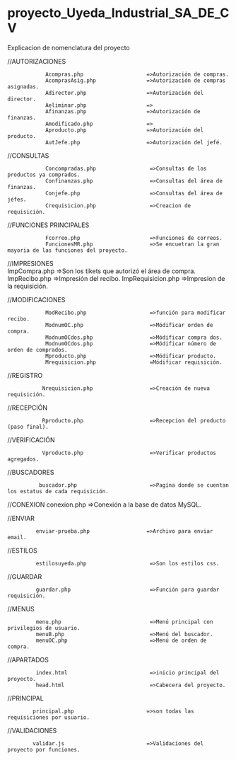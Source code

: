 # proyecto_Uyeda_Industrial_SA_DE_CV

Explicacion de nomenclatura del proyecto

//AUTORIZACIONES

                Acompras.php                    =>Autorización de compras.
                AcomprasAsig.php                =>Autorización de compras asignadas.
                Adirector.php                   =>Autorización del director.
                Aeliminar.php                   =>
                Afinanzas.php                   =>Autorización de finanzas.
                Amodificado.php                 =>
                Aproducto.php                   =>Autorización del producto.
                AutJefe.php                     =>Autorización del jefé.

//CONSULTAS

                Concompradas.php                 =>Consultas de los productos ya comprados.
                Confinanzas.php                  =>Consultas del área de finanzas.
                Conjefe.php                      =>Consultas del área de jéfes.
                Crequisicion.php                 =>Creacion de requisición.

//FUNCIONES PRINCIPALES 

                Fcorreo.php                      =>Funciones de correos.
                FuncionesMR.php                  =>Se encuetran la gran mayoria de las funciones del proyecto.
//IMPRESIONES               
                ImpCompra.php                    =>Son los tikets que autorizó el área de compra.
                ImpRecibo.php                    =>Impresión del recibo.
                ImpRequisicion.php               =>Impresion de la requisición.
                
//MODIFICACIONES         
         
                ModRecibo.php                    =>función para modificar recibo.
                ModnumOC.php                     =>Módificar orden de compra.
                ModnumOCdos.php                  =>Módificar compra dos.
                ModnumOCdos.php                  =>Módificar número de orden de comprados.
                Mproducto.php                    =>Módificar producto. 
                Mrequisicion.php                 =Módificar requisición.
               
//REGISTRO

               Nrequisicion.php                  =>Creación de nueva requisición. 

//RECEPCIÓN
          
               Rproducto.php                     =>Recepcion del producto (paso final).

//VERIFICACIÓN

               Vproducto.php                     =>Verificar productos agregados.
               
//BUSCADORES
              
              buscador.php                       =>Pagína donde se cuentan los estatus de cada requisición.
              
//CONEXION
              conexion.php                       =>Conexión a la base de datos MySQL.
 
//ENVIAR

             enviar-prueba.php                  =>Archivo para enviar email.
             
//ESTILOS

             estilosuyeda.php                    =>Son los estilos css.
             
//GUARDAR

             guardar.php                         =>Función para guardar requisición.
            
//MENUS

             menu.php                            =>Menú principal con privilegios de usuario.
             menuB.php                           =>Menú del buscador.
             menuOC.php                          =>Menú de orden de compra.
             
//APARTADOS

             index.html                          =>inicio principal del proyecto.                 
             head.html                           =>Cabecera del proyecto.
             
//PRINCIPAL

            principal.php                       =>son todas las requisiciones por usuario.

//VALIDACIONES

            validar.js                          =>Validaciones del proyecto por funciones.
            


              

               
               
               
               
               

              


                

